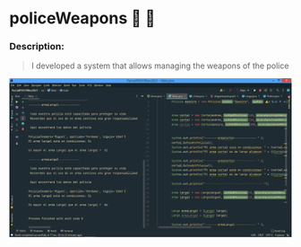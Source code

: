 # policeWeapons :gun: :police_car:

### Description:

>I developed a system that allows managing the weapons of the police



![imagenes](https://github.com/celfiew/policeWeapons/blob/main/src/runnigTheProgram.png)
